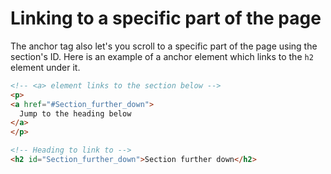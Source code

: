 # Linking to a specific part of the page

The anchor tag also let's you scroll to a specific part of the page using the section's ID. Here is an example of a anchor element which links to the `h2` element under it.

```html
<!-- <a> element links to the section below -->
<p>
<a href="#Section_further_down">
  Jump to the heading below
</a>
</p>

<!-- Heading to link to -->
<h2 id="Section_further_down">Section further down</h2>
```